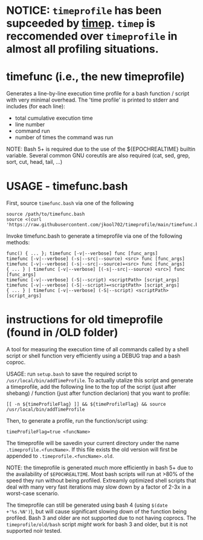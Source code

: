 # NOTICE: `timeprofile` has been supceeded by [timep](https://github.com/jkool702/timep/tree/main). `timep` is reccomended over `timeprofile` in almost all profiling situations.

# timefunc (i.e., the new timeprofile)

Generates a line-by-line execution time profile for a bash function / script with very minimal overhead. The 'time profile' is printed to stderr and includes (for each line): 

* total cumulative execution time
* line number
* command run
* number of times the command was run

NOTE: Bash 5+ is required due to the use of the ${EPOCHREALTIME} builtin variable.
      Several common GNU coreutils are also required (cat, sed, grep, sort, cut, head, tail, ...)

# USAGE - timefunc.bash

First, source `timefunc.bash` via one of the following

    source /path/to/timefunc.bash
    source <(curl 'https://raw.githubusercontent.com/jkool702/timeprofile/main/timefunc.bash')

Invoke timefunc.bash to generate a timeprofile via one of the following methods:

    func() { ... }; timefunc [-v|--verbose] func [func_args]
    timefunc [-v|--verbose] (-s|--src|--source) <src> func [func_args]
    timefunc [-v|--verbose] (-s|--src|--source)=<src> func [func_args]
    { ... } | timefunc [-v|--verbose] [(-s|--src|--source) <src>] func [func_args]
    timefunc [-v|--verbose] (-S|--script) <scriptPath> [script_args]
    timefunc [-v|--verbose] (-S|--script)=<scriptPath> [script_args]
    { ... } | timefunc [-v|--verbose] (-S|--script) <scriptPath> [script_args]


# instructions for old timeprofile (found in /OLD folder)
A tool for measuring the execution time of all commands called by a shell script or shell function very efficiently using a DEBUG trap and a bash coproc.

USAGE: run `setup.bash` to save the required script to `/usr/local/bin/addTimeProfile`. To actually utalize this script and generate a timeprofile, add the following line to the top of the script (just after shebang) / function (just after function declarion) that you want to profile:

    [[ -n ${timeProfileFlag} ]] && ${timeProfileFlag} && source /usr/local/bin/addTimeProfile

Then, to generate a profile, run the function/script using:

    timeProfileFlag=true <funcName>

The timeprofile will be savedin your current directory under the name `.timeprofile.<funcName>`. If this file exists the old version will first be appended to `.timeprofile.<funcName>.old`.

NOTE: the timeprofile is generated *much* more efficiently in bash 5+ due to the availability of `$EPOCHREALTIME`. Most bash scripts will run at >80\% of the speed they run without being profiled. Extreamly optimized shell scripts that deal with many very fast iterations may slow down by a factor of 2-3x in a worst-case scenario. 

The timeprofile can still be generated using bash 4 (using `$(date +'%s.%N')`), but will cause significant slowing down of the function being profiled. Bash 3 and older are not supported due to not having coprocs. The `timeprofile/old/bash` script *might* work for bash 3 and older, but it is not supported noir tested.
